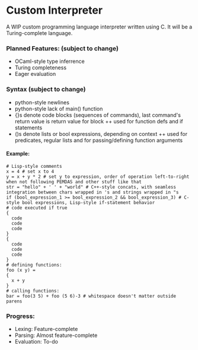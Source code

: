 # Custom Interpreter
A WIP custom programming language interpreter written using C. It will be a Turing-complete language.

### Planned Features: (subject to change)
+ OCaml-style type inferrence
+ Turing completeness
+ Eager evaluation

### Syntax (subject to change)
+ python-style newlines
+ python-style lack of main() function
+ {}s denote code blocks (sequences of commands), last command's return value is return value for block
++ used for function defs and if statements
+ ()s denote lists or bool expressions, depending on context
++ used for predicates, regular lists and for passing/defining function arguments

#### Example:
```
# Lisp-style comments
x = 4 # set x to 4
y = x + y * 2 # set y to expression, order of operation left-to-right when not following PEMDAS and other stuff like that
str = "hello" + ' ' + "world" # C++-style concats, with seamless integration between chars wrapped in 's and strings wrapped in "s
if (bool_expression_1 >= bool_expression_2 && bool_expression_3) # C-style bool expressions, Lisp-style if-statement behavior
# code executed if true
{
  code
  code
  code
}
{
  code
  code
  code
}
# defining functions:
foo (x y) = 
{
  x + y
}
# calling functions:
bar = foo(3 5) + foo (5 6)-3 # whitespace doesn't matter outside parens
```

### Progress:
+ Lexing: Feature-complete
+ Parsing: Almost feature-complete
+ Evaluation: To-do
